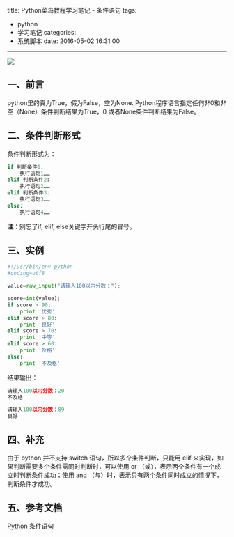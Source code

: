 title: Python菜鸟教程学习笔记 - 条件语句
tags:
  - python
  - 学习笔记
categories:
  - 系统脚本
date: 2016-05-02 16:31:00
---

<img src="/asserts/images/logo/python.png" class="img-logo img-center" />


## 一、前言
python里的真为True，假为False，空为None.
Python程序语言指定任何非0和非空（None）条件判断结果为True，0 或者None条件判断结果为False。


## 二、条件判断形式
条件判断形式为：
``` python
if 判断条件1:
    执行语句1……
elif 判断条件2:
    执行语句2……
elif 判断条件3:
    执行语句3……
else:
    执行语句4……
```

**注**：别忘了if, elif, else关键字开头行尾的冒号。

<!-- more -->


## 三、实例
``` python
#!/usr/bin/env python
#coding=utf8

value=raw_input("请输入100以内分数：");

score=int(value);
if score > 90:
    print '优秀'
elif score > 80:
    print '良好'
elif score > 70:
    print '中等'
elif score > 60:
    print '及格'
else:
    print '不及格'
```

结果输出：
``` python
请输入100以内分数：20
不及格

请输入100以内分数：89
良好
```


## 四、补充
由于 python 并不支持 switch 语句，所以多个条件判断，只能用 elif 来实现，如果判断需要多个条件需同时判断时，可以使用 or （或），表示两个条件有一个成立时判断条件成功；使用 and （与）时，表示只有两个条件同时成立的情况下，判断条件才成功。


## 五、参考文档
[Python 条件语句](http://www.runoob.com/python/python-if-statement.html)

